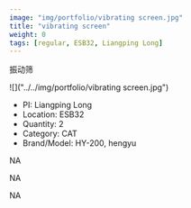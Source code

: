 ```yaml
---
image: "img/portfolio/vibrating screen.jpg"
title: "vibrating screen"
weight: 0
tags: [regular, ESB32, Liangping Long]
---
```


振动筛

<!--more-->

![]("../../img/portfolio/vibrating screen.jpg")

- PI: Liangping Long
- Location: ESB32
- Quantity: 2
- Category: CAT
- Brand/Model: HY-200, hengyu

NA

NA

NA
